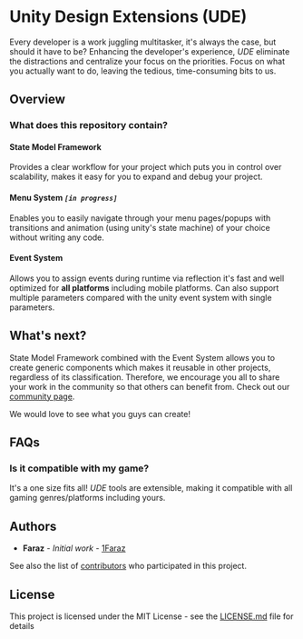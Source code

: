 # Unity Design Extensions (UDE)
Every developer is a work juggling multitasker, it's always the case, but should it have to be?
Enhancing the developer's experience, *UDE* eliminate the distractions and centralize your focus on the priorities. Focus on what you actually want to do, leaving the tedious, time-consuming bits to us.

## Overview

### What does this repository contain?
#### State Model Framework 
Provides a clear workflow for your project which puts you in control over scalability, makes it easy for you to expand and debug your project.

#### Menu System *`[in progress]`*
Enables you to easily navigate through your menu pages/popups with transitions and animation (using unity's state machine) of your choice without writing any code.

#### Event System
Allows you to assign events during runtime via reflection it's fast and well optimized for **all platforms** including mobile platforms. Can also support multiple parameters compared with the unity event system with single parameters.

## What's next?
State Model Framework combined with the Event System allows you to create generic components which makes it reusable in other projects, regardless of its classification. Therefore, we encourage you all to share your work in the community so that others can benefit from. Check out our [community page](https://bitbucket.org/pepupstudios/community-components/src/master/).

We would love to see what you guys can create!

## FAQs

### Is it compatible with my game?
It's a one size fits all! *UDE* tools are extensible, making it compatible with all gaming genres/platforms including yours.

## Authors

* **Faraz** - *Initial work* - [1Faraz](https://github.com/1Faraz)

See also the list of [contributors](https://github.com/PepUpStudios/unity-design-extensions/contributors) who participated in this project.

## License

This project is licensed under the MIT License - see the [LICENSE.md](LICENSE.md) file for details
